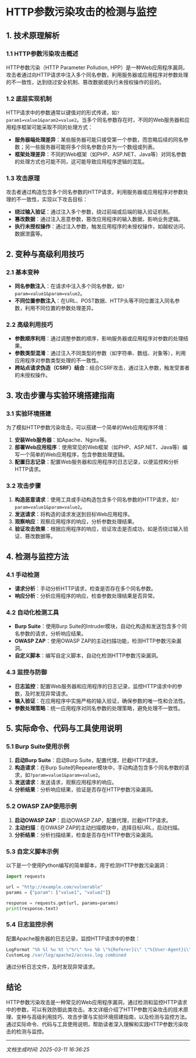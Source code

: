 # HTTP参数污染攻击的检测与监控

## 1. 技术原理解析

### 1.1 HTTP参数污染攻击概述
HTTP参数污染（HTTP Parameter Pollution, HPP）是一种Web应用程序漏洞，攻击者通过向HTTP请求中注入多个同名参数，利用服务器或应用程序对参数处理的不一致性，达到绕过安全机制、篡改数据或执行未授权操作的目的。

### 1.2 底层实现机制
HTTP请求中的参数通常以键值对的形式传递，如`?param1=value1&param2=value2`。当多个同名参数存在时，不同的Web服务器和应用程序框架可能采取不同的处理方式：

- **服务器端处理差异**：某些服务器可能只接受第一个参数，而忽略后续的同名参数；另一些服务器可能将多个同名参数合并为一个数组或列表。
- **框架处理差异**：不同的Web框架（如PHP、ASP.NET、Java等）对同名参数的处理方式也可能不同，这可能导致应用程序逻辑的混乱。

### 1.3 攻击原理
攻击者通过构造包含多个同名参数的HTTP请求，利用服务器或应用程序对参数处理的不一致性，实现以下攻击目标：

- **绕过输入验证**：通过注入多个参数，绕过前端或后端的输入验证机制。
- **篡改数据**：通过注入恶意参数，篡改应用程序的输入数据，影响业务逻辑。
- **执行未授权操作**：通过注入参数，触发应用程序的未授权操作，如越权访问、数据泄露等。

## 2. 变种与高级利用技巧

### 2.1 基本变种
- **同名参数注入**：在请求中注入多个同名参数，如`?param=value1&param=value2`。
- **不同位置参数注入**：在URL、POST数据、HTTP头等不同位置注入同名参数，利用不同位置的参数处理差异。

### 2.2 高级利用技巧
- **参数顺序利用**：通过调整参数的顺序，影响服务器或应用程序对参数的处理结果。
- **参数类型混淆**：通过注入不同类型的参数（如字符串、数组、对象等），利用应用程序对参数类型处理的不一致性。
- **跨站点请求伪造（CSRF）结合**：结合CSRF攻击，通过注入参数，触发受害者的未授权操作。

## 3. 攻击步骤与实验环境搭建指南

### 3.1 实验环境搭建
为了模拟HTTP参数污染攻击，可以搭建一个简单的Web应用程序环境：

1. **安装Web服务器**：如Apache、Nginx等。
2. **部署Web应用程序**：使用常见的Web框架（如PHP、ASP.NET、Java等）编写一个简单的Web应用程序，包含参数处理逻辑。
3. **配置日志记录**：配置Web服务器和应用程序的日志记录，以便监控和分析HTTP请求。

### 3.2 攻击步骤
1. **构造恶意请求**：使用工具或手动构造包含多个同名参数的HTTP请求，如`?param=value1&param=value2`。
2. **发送请求**：将构造的请求发送到目标Web应用程序。
3. **观察响应**：观察应用程序的响应，分析参数处理结果。
4. **验证攻击效果**：根据应用程序的响应，验证攻击是否成功，如是否绕过输入验证、篡改数据等。

## 4. 检测与监控方法

### 4.1 手动检测
- **请求分析**：手动分析HTTP请求，检查是否存在多个同名参数。
- **响应分析**：分析应用程序的响应，检查参数处理结果是否异常。

### 4.2 自动化检测工具
- **Burp Suite**：使用Burp Suite的Intruder模块，自动化构造和发送包含多个同名参数的请求，分析响应结果。
- **OWASP ZAP**：使用OWASP ZAP的主动扫描功能，检测HTTP参数污染漏洞。
- **自定义脚本**：编写自定义脚本，自动化检测HTTP参数污染漏洞。

### 4.3 监控与防御
- **日志监控**：配置Web服务器和应用程序的日志记录，监控HTTP请求中的参数，及时发现异常请求。
- **输入验证**：在应用程序中实施严格的输入验证，确保参数的唯一性和合法性。
- **参数处理策略**：统一应用程序对同名参数的处理策略，避免处理不一致性。

## 5. 实际命令、代码与工具使用说明

### 5.1 Burp Suite使用示例
1. **启动Burp Suite**：启动Burp Suite，配置代理，拦截HTTP请求。
2. **构造请求**：在Burp Suite的Repeater模块中，手动构造包含多个同名参数的请求，如`?param=value1&param=value2`。
3. **发送请求**：发送请求，观察应用程序的响应。
4. **分析结果**：分析响应结果，验证是否存在HTTP参数污染漏洞。

### 5.2 OWASP ZAP使用示例
1. **启动OWASP ZAP**：启动OWASP ZAP，配置代理，拦截HTTP请求。
2. **主动扫描**：在OWASP ZAP的主动扫描模块中，选择目标URL，启动扫描。
3. **分析结果**：分析扫描结果，检查是否存在HTTP参数污染漏洞。

### 5.3 自定义脚本示例
以下是一个使用Python编写的简单脚本，用于检测HTTP参数污染漏洞：

```python
import requests

url = "http://example.com/vulnerable"
params = {"param": ["value1", "value2"]}

response = requests.get(url, params=params)
print(response.text)
```

### 5.4 日志监控示例
配置Apache服务器的日志记录，监控HTTP请求中的参数：

```apache
LogFormat "%h %l %u %t \"%r\" %>s %b \"%{Referer}i\" \"%{User-Agent}i\"" combined
CustomLog /var/log/apache2/access.log combined
```

通过分析日志文件，及时发现异常请求。

## 结论
HTTP参数污染攻击是一种常见的Web应用程序漏洞，通过检测和监控HTTP请求中的参数，可以有效防御此类攻击。本文详细介绍了HTTP参数污染攻击的技术原理、变种与高级利用技巧、攻击步骤与实验环境搭建指南，以及检测与监控方法。通过实际命令、代码与工具使用说明，帮助读者深入理解和实践HTTP参数污染攻击的检测与监控。

---

*文档生成时间: 2025-03-11 16:36:25*
